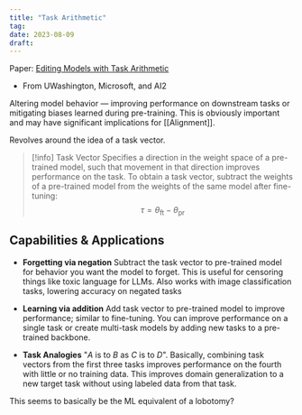 ```yaml
---
title: "Task Arithmetic"
tag:
date: 2023-08-09
draft:
---
```


Paper: [Editing Models with Task Arithmetic](https://arxiv.org/abs/2212.04089)
- From UWashington, Microsoft, and AI2

Altering model behavior — improving performance on downstream tasks or mitigating biases learned during pre-training. This is obviously important and may have significant implications for [[Alignment]].

Revolves around the idea of a task vector.

>[!info] Task Vector
>Specifies a direction in the weight space of a pre-trained model, such that movement in that direction improves performance on the task.
>To obtain a task vector, subtract the weights of a pre-trained model from the weights of the same model after fine-tuning: $$\tau = \theta_{\text{ft}} - \theta_{\text{pr}}$$

## Capabilities & Applications

- **Forgetting via negation**
	Subtract the task vector to pre-trained model for behavior you want the model to forget. This is useful for censoring things like toxic language for LLMs. Also works with image classification tasks, lowering accuracy on negated tasks
	
- **Learning via addition**
	Add task vector to pre-trained model to improve performance; similar to fine-tuning. You can improve performance on a single task or create multi-task models by adding new tasks to a pre-trained backbone.
	
- **Task Analogies**
	"*A* is to *B* as *C* is to *D*". Basically, combining task vectors from the first three tasks improves performance on the fourth with little or no training data. This improves domain generalization to a new target task without using labeled data from that task.

This seems to basically be the ML equivalent of a lobotomy?